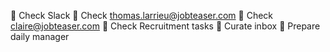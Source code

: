 Check Slack
 Check thomas.larrieu@jobteaser.com
 Check claire@jobteaser.com
 Check Recruitment tasks
 Curate inbox
 Prepare daily manager
